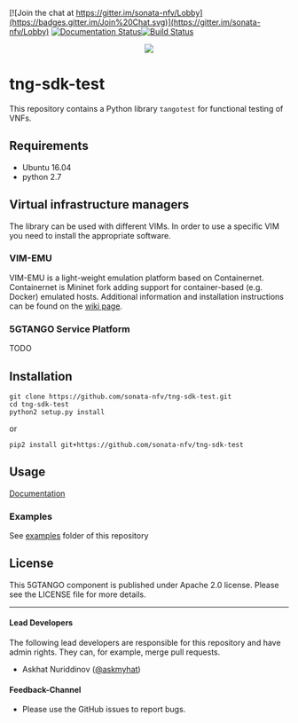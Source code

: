 [![Join the chat at https://gitter.im/sonata-nfv/Lobby](https://badges.gitter.im/Join%20Chat.svg)](https://gitter.im/sonata-nfv/Lobby)
[![Documentation Status](https://readthedocs.org/projects/tng-sdk-test/badge/?version=latest)](https://tng-sdk-test.readthedocs.io/en/latest/?badge=latest)[![Build Status](https://jenkins.sonata-nfv.eu/buildStatus/icon?job=tng-sdk-test-pipeline/master)](https://jenkins.sonata-nfv.eu/job/tng-sdk-test-pipeline/job/master/)

<p align="center"><img src="https://github.com/sonata-nfv/tng-api-gtw/wiki/images/sonata-5gtango-logo-500px.png" /></p>

# tng-sdk-test

This repository contains a Python library `tangotest` for functional testing of VNFs.

## Requirements

- Ubuntu 16.04
- python 2.7

## Virtual infrastructure managers

The library can be used with different VIMs. In order to use a specific VIM you need to install the appropriate software.

### VIM-EMU

VIM-EMU is a light-weight emulation platform based on Containernet. Containernet is Mininet fork adding support for container-based (e.g. Docker) emulated hosts.
Additional information and installation instructions can be found on the [wiki page](https://osm.etsi.org/wikipub/index.php/VIM_emulator).

### 5GTANGO Service Platform

TODO

## Installation

```
git clone https://github.com/sonata-nfv/tng-sdk-test.git
cd tng-sdk-test
python2 setup.py install
```

or

```
pip2 install git+https://github.com/sonata-nfv/tng-sdk-test
```

## Usage

[Documentation](https://tng-sdk-test.readthedocs.io/en/latest/index.html)

### Examples
See [examples](https://github.com/sonata-nfv/tng-sdk-test/tree/master/examples) folder of this repository


## License

This 5GTANGO component is published under Apache 2.0 license. Please see the LICENSE file for more details.

---
#### Lead Developers

The following lead developers are responsible for this repository and have admin rights. They can, for example, merge pull requests.

- Askhat Nuriddinov ([@askmyhat](https://github.com/askmyhat))

#### Feedback-Channel

* Please use the GitHub issues to report bugs.

